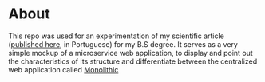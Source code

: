 # About

This repo was used for an experimentation of my scientific article ([published here](https://www.uniara.com.br/arquivos/file/cca/artigos/2016/erick-carvalho-sao-miguel.pdf), in Portuguese) for my B.S degree. 
It serves as a very simple mockup of a microservice web application, to display and point out the characteristics of Its structure and differentiate between the centralized web application called [Monolithic](https://github.com/erickz/Monolithic)
